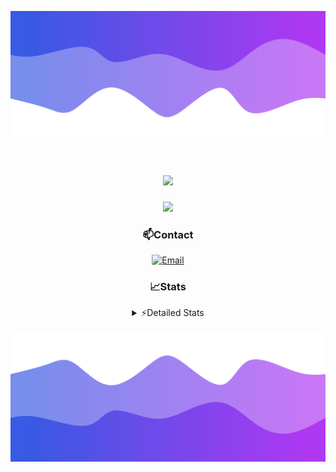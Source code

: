 ![Header](./header.png)
<div align="center">

<h1 align="center">
  <a href="https://git.io/typing-svg">
    <img src="https://readme-typing-svg.herokuapp.com/?lines=Hello,+There!+👋;This+is+chicho.;CEO+on+Hely+Development....;&center=true&size=25">
  </a>
</h1>
  
<p align="center">
  <img src="https://lanyard.cnrad.dev/api/852683595378196480" />
</p>

### 📫Contact
  [![Email](https://img.shields.io/badge/Email-gastondalla@gmail.com-04619f?style=for-the-badge&logo=gmail&logoColor=white)](mailto:gastondalla@gmail.com)
</br>  
### 📈Stats
<details>
    <summary> ⚡Detailed Stats</summary>
    <br/>

<!--START_SECTION:waka-->
![Code Time](http://img.shields.io/badge/Code%20Time-160%20hrs%208%20mins-blue)

![Profile Views](http://img.shields.io/badge/Profile%20Views-2-blue)

**🐱 My GitHub Data** 

> 📦 37.7 kB Used in GitHub's Storage 
 > 
> 🏆 7 Contributions in the Year 2023
 > 
> 🚫 Not Opted to Hire
 > 
> 📜 6 Public Repositories 
 > 
> 🔑 9 Private Repositories 
 > 
**I'm a Night 🦉** 

```text
🌞 Morning                14 commits          █░░░░░░░░░░░░░░░░░░░░░░░░   04.23 % 
🌆 Daytime                49 commits          ████░░░░░░░░░░░░░░░░░░░░░   14.80 % 
🌃 Evening                155 commits         ████████████░░░░░░░░░░░░░   46.83 % 
🌙 Night                  113 commits         █████████░░░░░░░░░░░░░░░░   34.14 % 
```
📅 **I'm Most Productive on Tuesday** 

```text
Monday                   25 commits          ██░░░░░░░░░░░░░░░░░░░░░░░   07.55 % 
Tuesday                  65 commits          █████░░░░░░░░░░░░░░░░░░░░   19.64 % 
Wednesday                61 commits          █████░░░░░░░░░░░░░░░░░░░░   18.43 % 
Thursday                 37 commits          ███░░░░░░░░░░░░░░░░░░░░░░   11.18 % 
Friday                   43 commits          ███░░░░░░░░░░░░░░░░░░░░░░   12.99 % 
Saturday                 48 commits          ████░░░░░░░░░░░░░░░░░░░░░   14.50 % 
Sunday                   52 commits          ████░░░░░░░░░░░░░░░░░░░░░   15.71 % 
```


📊 **This Week I Spent My Time On** 

```text
🕑︎ Time Zone: America/Argentina/Buenos_Aires

💬 Programming Languages: 
C#                       5 hrs 12 mins       █████████░░░░░░░░░░░░░░░░   35.97 % 
Python                   4 hrs 50 mins       ████████░░░░░░░░░░░░░░░░░   33.53 % 
Other                    2 hrs 2 mins        ████░░░░░░░░░░░░░░░░░░░░░   14.15 % 
HTML                     1 hr 42 mins        ███░░░░░░░░░░░░░░░░░░░░░░   11.76 % 
Text                     24 mins             █░░░░░░░░░░░░░░░░░░░░░░░░   02.79 % 

🔥 Editors: 
VS Code                  7 hrs 15 mins       █████████████░░░░░░░░░░░░   50.22 % 
Visual Studio            7 hrs 11 mins       ████████████░░░░░░░░░░░░░   49.78 % 

🐱‍💻 Projects: 
Unknown Project          6 hrs 6 mins        ███████████░░░░░░░░░░░░░░   42.30 % 
Palometa                 5 hrs 44 mins       ██████████░░░░░░░░░░░░░░░   39.67 % 
Coder                    1 hr 8 mins         ██░░░░░░░░░░░░░░░░░░░░░░░   07.92 % 
StringExtractor          1 hr 6 mins         ██░░░░░░░░░░░░░░░░░░░░░░░   07.69 % 
String Extractor         20 mins             █░░░░░░░░░░░░░░░░░░░░░░░░   02.35 % 

💻 Operating System: 
Windows                  14 hrs 27 mins      █████████████████████████   100.00 % 
```

**I Mostly Code in JavaScript** 

```text
JavaScript               8 repos             █████████░░░░░░░░░░░░░░░░   36.36 % 
CSS                      3 repos             ███░░░░░░░░░░░░░░░░░░░░░░   13.64 % 
C#                       2 repos             ██░░░░░░░░░░░░░░░░░░░░░░░   09.09 % 
Python                   2 repos             ██░░░░░░░░░░░░░░░░░░░░░░░   09.09 % 
Batchfile                1 repo              █░░░░░░░░░░░░░░░░░░░░░░░░   04.55 % 
```




 Last Updated on 23/06/2023 03:29:24 UTC
<!--END_SECTION:waka-->
</details>

![Footer](./footer.png)
